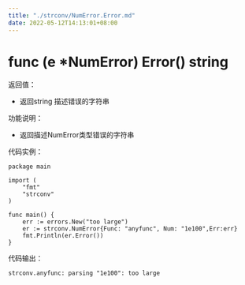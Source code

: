 ```yaml
---
title: "./strconv/NumError.Error.md"
date: 2022-05-12T14:13:01+08:00
---
```

# func (e *NumError) Error() string

返回值：

- 返回string     描述错误的字符串

功能说明：

- 返回描述NumError类型错误的字符串

代码实例：

    package main
    
    import (
        "fmt"
        "strconv"
    )
    
    func main() {
        err := errors.New("too large")
        er := strconv.NumError{Func: "anyfunc", Num: "1e100",Err:err}
        fmt.Println(er.Error())
    }

代码输出：

    strconv.anyfunc: parsing "1e100": too large